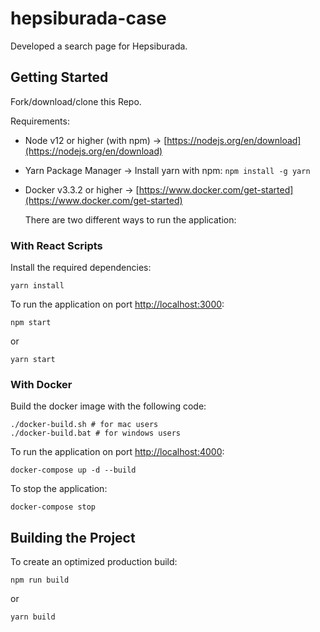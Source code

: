 # hepsiburada-case

Developed a search page for Hepsiburada.

## Getting Started

Fork/download/clone this Repo.

Requirements:

- Node v12 or higher (with npm) -> [https://nodejs.org/en/download](https://nodejs.org/en/download)
- Yarn Package Manager -> Install yarn with npm: `npm install -g yarn`
- Docker v3.3.2 or higher -> [https://www.docker.com/get-started](https://www.docker.com/get-started)

  There are two different ways to run the application:

### With React Scripts

Install the required dependencies:

```
yarn install
```

To run the application on port [http://localhost:3000](http://localhost:3000):

```
npm start
```

or

```
yarn start
```

### With Docker

Build the docker image with the following code:

```
./docker-build.sh # for mac users
./docker-build.bat # for windows users
```

To run the application on port [http://localhost:4000](http://localhost:4000):

```
docker-compose up -d --build
```

To stop the application:

```
docker-compose stop
```

## Building the Project

To create an optimized production build:

```
npm run build
```

or

```
yarn build
```
